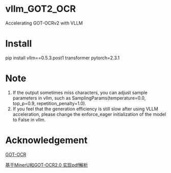 # vllm_GOT2_OCR
Accelerating GOT-OCRv2 with VLLM
# Install
pip install vllm==0.5.3.post1 transformer  pytorch=2.3.1
# Note
1. If the output sometimes miss characters, you can adjust sample parameters in vllm, such as SamplingParams(temperature=0.0, top_p=0.9, repetition_penalty=1.0).
2. If you feel that the generation efficiency is still slow after using VLLM acceleration, please change the enforce_eager initialization of the model to False in vllm.

# Acknowledgement
 [GOT-OCR](https://github.com/Ucas-HaoranWei/GOT-OCR2.0)
 
 [基于MinerU和GOT-OCR2.0 实现pdf解析](https://github.com/liunian-Jay/MU-GOT)
 
 

